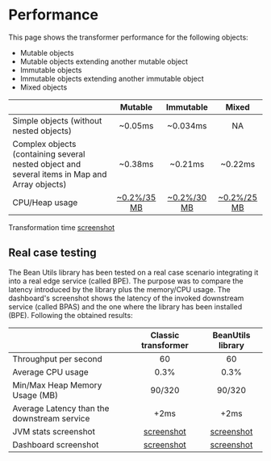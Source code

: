 <head>
    <title>Transformer Performaces</title>
</head>

# Performance

This page shows the transformer performance for the following objects:

* Mutable objects
* Mutable objects extending another mutable object
* Immutable objects
* Immutable objects extending another immutable object
* Mixed objects

| | **Mutable**      | **Immutable** | **Mixed**       |
| :----------- | :-----------: | :-----------: | :-----------: |
| Simple objects (without nested objects) | ~0.05ms | ~0.034ms | NA |
| Complex objects (containing several nested object and several items in Map and Array objects) | ~0.38ms | ~0.21ms | ~0.22ms | 
| CPU/Heap usage | [~0.2%/35 MB](../../resources/images/stats/performance/mutableObject/jvmStats.jpg) | [~0.2%/30 MB](../../resources/images/stats/performance/immutableObject/jvmStats.jpg) | [~0.2%/25 MB](../../resources/images/stats/performance/mixedObject/jvmStats.jpg) |

Transformation time [screenshot](../../resources/images/stats/performance/transformationTime.jpg)

## Real case testing

The Bean Utils library has been tested on a real case scenario integrating it into a real edge service (called BPE).
The purpose was to compare the latency introduced by the library plus the memory/CPU usage.
The dashboard's screenshot shows the latency of the invoked downstream service (called BPAS) and the one where the library has been installed (BPE). 
Following the obtained results:

| | **Classic transformer** | **BeanUtils library** |
| :----------- | :-----------: | :-----------: |
| Throughput per second | 60 | 60 |
| Average CPU usage | 0.3% | 0.3% |
| Min/Max Heap Memory Usage (MB) | 90/320 | 90/320 |
| Average Latency than the downstream service | +2ms | +2ms |
| JVM stats screenshot | [screenshot](../../resources/images/stats/performance/realTestCase/classicTransformer/jvmStats.jpg) | [screenshot](../../resources/images/stats/performance/realTestCase/beanUtilsLib/jvmStats.jpg) |
| Dashboard screenshot | [screenshot](../../resources/images/stats/performance/realTestCase/classicTransformer/dashboard.jpg) | [screenshot](../../resources/images/stats/performance/realTestCase/beanUtilsLib/dashboard.jpg) |
